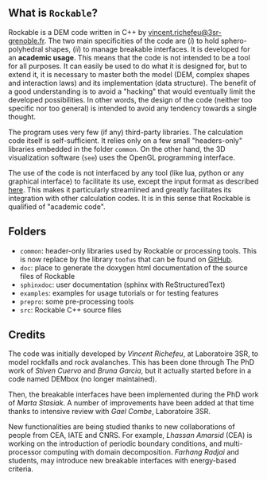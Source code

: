 ## What is `Rockable`?

Rockable is a DEM code written in C++ by <vincent.richefeu@3sr-grenoble.fr>. The two main specificities of the code are (_i_) to hold sphero-polyhedral shapes, (_ii_) to manage breakable interfaces. It is developed for an **academic usage**. This means that the code is not intended to be a tool for all purposes. It can easily be used to do what it is designed for, but to extend it, it is necessary to master both the model (DEM, complex shapes and interaction laws) and its implementation (data structure). The benefit of a good understanding is to avoid a "hacking" that would eventually limit the developed possibilities. In other words, the design of the code (neither too specific nor too general) is intended to avoid any tendency towards a single thought.

The program uses very few (if any) third-party libraries. The calculation code itself is self-sufficient. It relies only on a few small "headers-only" libraries embedded in the folder `common`. On the other hand, the 3D visualization software (`see`) uses the OpenGL programming interface.

The use of the code is not interfaced by any tool (like lua, python or any graphical interface) to facilitate its use, except the input format as described [here](https://richefeu.gitbook.io/cdm/dem/format-of-configuration-files-conf-files). This makes it particularly streamlined and greatly facilitates its integration with other calculation codes. It is in this sense that Rockable is qualified of "academic code".

## Folders

* `common`: header-only libraries used by Rockable or processing tools. This is now replace by the library `toofus` that can be found on [GitHub](https://richefeu.github.io/toofus/).
* `doc`: place to generate the doxygen html documentation of the source files of Rockable
* `sphinxdoc`: user documentation (sphinx with ReStructuredText)
* `examples`: examples for usage tutorials or for testing features
* `prepro`: some pre-processing tools
* `src`: Rockable C++ source files

## Credits

The code was initially developed by _Vincent Richefeu_, at Laboratoire 3SR, to model rockfalls and rock avalanches. This has been done through The PhD work of _Stiven Cuervo_ and _Bruna Garcia_, but it actually started before in a code named DEMbox (no longer maintained).

Then, the breakable interfaces have been implemented during the PhD work of _Marta Stasiak_. A number of improvements have been added at that time thanks to intensive review with _Gael Combe_, Laboratoire 3SR.

New functionalities are being studied thanks to new collaborations of people from CEA, IATE and CNRS. For example, _Lhassan Amarsid_ (CEA) is working on the introduction of periodic boundary conditions, and multi-processor computing with domain decomposition. _Farhang Radjai_ and students, may introduce new breakable interfaces with energy-based criteria. 